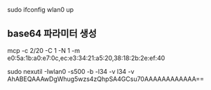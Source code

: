 ##
sudo ifconfig wlan0 up

## base64 파라미터 생성
mcp -c 2/20 -C 1 -N 1   -m e0:5a:1b:a0:e7:0c,ec:e3:34:21:a5:20,38:18:2b:2e:ef:40

sudo nexutil -Iwlan0 -s500 -b -l34 -v l34 -v AhABEQAAAwDgWhug5wzs4zQhpSA4GCsu70AAAAAAAAAAAA==
